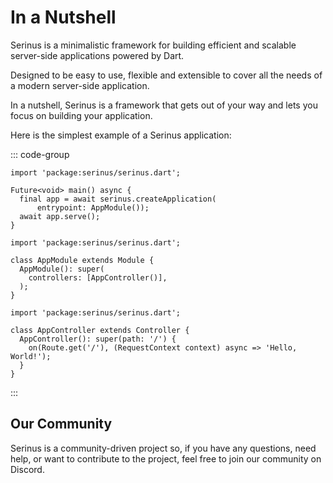 # In a Nutshell

Serinus is a minimalistic framework for building efficient and scalable server-side applications powered by Dart.

Designed to be easy to use, flexible and extensible to cover all the needs of a modern server-side application.

In a nutshell, Serinus is a framework that gets out of your way and lets you focus on building your application.

Here is the simplest example of a Serinus application:

::: code-group

```dart[main.dart]
import 'package:serinus/serinus.dart';

Future<void> main() async {
  final app = await serinus.createApplication(
      entrypoint: AppModule());
  await app.serve();
}
```

```dart[app_module.dart]
import 'package:serinus/serinus.dart';

class AppModule extends Module {
  AppModule(): super(
	controllers: [AppController()],
  );
}
```

```dart[app_controller.dart]
import 'package:serinus/serinus.dart';

class AppController extends Controller {
  AppController(): super(path: '/') {
	on(Route.get('/'), (RequestContext context) async => 'Hello, World!');
  }
}
```

:::

## Our Community

Serinus is a community-driven project so, if you have any questions, need help, or want to contribute to the project, feel free to join our community on Discord.

<script setup>
  import BtnLink from './components/btn-link.vue';
</script>

<div class="grid grid-cols-1 md:grid-cols-2 gap-4">
	<BtnLink link="https://discord.gg/zydgnJ3ksJ" title="Discord" description="Official Serinus discord server" />
	<BtnLink link="https://x.com/serinus_nest" title="Twitter/X" description="Keep in touch with the latest updates" />
	<BtnLink link="https://github.com/francescovallone/serinus" title="GitHub" description="Source code and contributions" />
</div>
